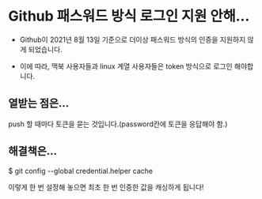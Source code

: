 # Github 패스워드 방식 로그인 지원 안해...

- Github이 2021년 8월 13일 기준으로 더이상 패스워드 방식의 인증을 지원하지 않게 되었습니다.

- 이에 따라, 맥북 사용자들과 linux 계열 사용자들은 token 방식으로 로그인 해야합니다.

## 열받는 점은...

push 할 때마다 토큰을 묻는 것입니다.(password칸에 토큰을 응답해야 함.)



## 해결책은...

$ git config --global credential.helper cache

이렇게 한 번 설정해 놓으면 최초 한 번 인증한 값을 캐싱하게 됩니다!
